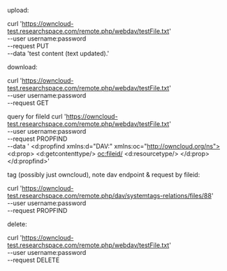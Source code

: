 upload:

curl 'https://owncloud-test.researchspace.com/remote.php/webdav/testFile.txt' \
--user username:password \
--request PUT \
--data 'test content (text updated).'

download:

curl 'https://owncloud-test.researchspace.com/remote.php/webdav/testFile.txt' \
--user username:password \
--request GET

query for fileId
curl 'https://owncloud-test.researchspace.com/remote.php/webdav/testFile.txt' \
--user username:password \
--request PROPFIND \
--data '<?xml version="1.0" encoding="UTF-8"?>
<d:propfind xmlns:d="DAV:" xmlns:oc="http://owncloud.org/ns">
<d:prop>
<d:getcontenttype/>
<oc:fileid/>
<d:resourcetype/>
</d:prop>
</d:propfind>'

tag (possibly just owncloud), note dav endpoint & request by fileid:

curl 'https://owncloud-test.researchspace.com/remote.php/dav/systemtags-relations/files/88' \
--user username:password \
--request PROPFIND

delete:

curl 'https://owncloud-test.researchspace.com/remote.php/webdav/testFile.txt' \
--user username:password \
--request DELETE
